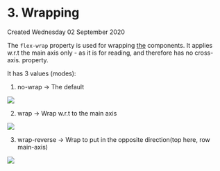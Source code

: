# 3. Wrapping
Created Wednesday 02 September 2020

The ``flex-wrap`` property is used for wrapping [the](https://www.freecodecamp.org/learn/responsive-web-design/css-flexbox/use-the-flex-wrap-property-to-wrap-a-row-or-column) components.
It applies w.r.t the main axis only - as it is for reading, and therefore has no cross-axis. property. 

It has 3 values (modes):

1. no-wrap → The default

![](3_Wrapping-image-1.png)

2. wrap → Wrap w.r.t to the main axis

![](3_Wrapping-image-2.png)

3. wrap-reverse → Wrap to put in the opposite direction(top here, row main-axis)

![](3_Wrapping-image-3.png)

